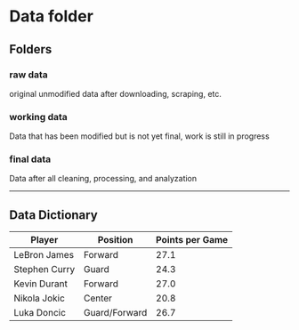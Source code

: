 # Data folder

## Folders

### raw data

original unmodified data after downloading, scraping, etc.

### working data

Data that has been modified but is not yet final, work is still in progress

### final data

Data after all cleaning, processing, and analyzation

---

## Data Dictionary

| Player        | Position      | Points per Game |
| ------------- | ------------- | --------------- |
| LeBron James  | Forward       | 27.1            |
| Stephen Curry | Guard         | 24.3            |
| Kevin Durant  | Forward       | 27.0            |
| Nikola Jokic  | Center        | 20.8            |
| Luka Doncic   | Guard/Forward | 26.7            |
